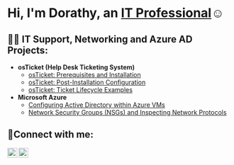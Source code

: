 <h1>Hi, I'm Dorathy, an <a href="https://linkedin.com/in/dorathyofoha">IT Professional</a>☺</h1>

<h2>👨‍💻 IT Support, Networking and Azure AD Projects:</h2>

- <b>osTicket (Help Desk Ticketing System)</b>
  - [osTicket: Prerequisites and Installation](https://github.com/dorathyofoha/osticket-prereqs)
  - [osTicket: Post-Installation Configuration](https://github.com/dorathyofoha/post-install-config)
  - [osTicket: Ticket Lifecycle Examples](https://github.com/dorathyofoha/ticket-lifecycle)
- <b>Microsoft Azure</b>
  - [Configuring Active Directory within Azure VMs](https://github.com/dorathyofoha/configure-ad)
  - [Network Security Groups (NSGs) and Inspecting Network Protocols](https://github.com/dorathyofoha/azure-network-protocols)

<h2>🤳Connect with me:</h2>


[<img align="left" alt="dorathyofoha | LinkedIn" width="22px" src="https://cdn.jsdelivr.net/npm/simple-icons@v3/icons/linkedin.svg" />][linkedin]
[<img align="left" alt="dorathyofoha | Instagram" width="22px" src="https://cdn.jsdelivr.net/npm/simple-icons@v3/icons/instagram.svg" />][instagram]

[instagram]: https://www.instagram.com/dorathyofoha
[linkedin]: https://linkedin.com/in/dorathyofoha
